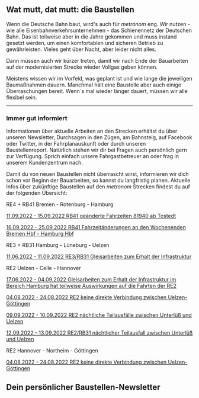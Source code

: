 Wat mutt, dat mutt: die Baustellen
----------

Wenn die Deutsche Bahn baut, wird's auch für *metronom* eng.
Wir nutzen - wie alle Eisenbahnverkehrsunternehmen - das Schienennetz der Deutschen Bahn. Das ist teilweise aber in die Jahre gekommen und muss instand gesetzt werden, um einen komfortablen und sicheren Betrieb zu gewährleisten. Vieles geht über Nacht, aber leider nicht alles.

Dann müssen auch wir kürzer treten, damit wir nach Ende der Bauarbeiten auf der modernisierten Strecke wieder Vollgas geben können.

Meistens wissen wir im Vorfeld, was geplant ist und wie lange die jeweiligen Baumaßnahmen dauern. Manchmal hält eine Baustelle aber auch einige Überraschungen bereit. Wenn´s mal wieder länger dauert, müssen wir alle flexibel sein.

---

### Immer gut informiert ###

Informationen über aktuelle Arbeiten an den Strecken erhältst du über unseren Newsletter, Durchsagen in den Zügen, am Bahnsteig, auf Facebook oder Twitter, in der Fahrplanauskunft oder durch unseren Baustellenreport. Natürlich stehen wir dir bei Fragen auch persönlich gern zur Verfügung. Sprich einfach unsere Fahrgastbetreuer an oder frag in unserem Kundenzentrum nach.

Damit du von neuen Baustellen nicht überrascht wirst, informieren wir dich schon vor Beginn der Bauarbeiten, so kannst du langfristig planen. Aktuelle Infos über zukünftige Baustellen auf den *metronom* Strecken findest du auf der folgenden Übersicht:

RE4 + RB41 Bremen - Rotenburg - Hamburg

[11.09.2022 - 15.09.2022 RB41 geänderte Fahrzeiten 81940 ab Tostedt](https://www.der-metronom.de/baustellen/rb41-geaenderte-fahrzeiten-81940-ab-tostedt/)

[16.09.2022 - 25.09.2022 RB41 Fahrzeitänderungen an den Wochenenden Bremen Hbf - Hamburg Hbf](https://www.der-metronom.de/baustellen/rb41-fahrzeitaenderungen-an-den-wochenenden-bremen-hbf-hamburg-hbf/)

RE3 + RB31 Hamburg - Lüneburg - Uelzen

[11.06.2022 - 11.09.2022 RE3/RB31 Gleisarbeiten zum Erhalt der Infrastruktur](https://www.der-metronom.de/baustellen/re3-rb31-gleisarbeiten-zum-erhalt-der-infrastruktur/)

RE2 Uelzen - Celle - Hannover

[17.06.2022 - 04.09.2022 Gleisarbeiten zum Erhalt der Infrastruktur im Bereich Hamburg hat teilweise Auswirkungen auf die Fahrten der RE2](https://www.der-metronom.de/baustellen/gleisarbeiten-zum-erhalt-der-infrastruktur-im-bereich-hamburg-hat-teilweise-auswirkungen-auf-die-fahrzeiten-der-re2/)

[04.08.2022 - 24.08.2022 RE2 keine direkte Verbindung zwischen Uelzen-Göttingen](https://www.der-metronom.de/baustellen/re2-keine-direkte-verbindung-zwischen-uelzen-goettingen-2/)

[09.09.2022 - 10.09.2022 RE2 nächtliche Teilausfälle zwischen Unterlüß und Uelzen](https://www.der-metronom.de/baustellen/re2-naechtliche-teilausfaelle-zwischen-unterluess-und-uelzen/)

[12.09.2022 - 13.09.2022 RE2/RB31 nächtlicher Teilausfall zwischen Unterlüß und Uelzen](https://www.der-metronom.de/baustellen/re2-rb31-naechtlicher-teilausfall-zwischen-unterluess-und-uelzen/)

RE2 Hannover - Northeim - Göttingen

[04.08.2022 - 24.08.2022 RE2 keine direkte Verbindung zwischen Uelzen-Göttingen](https://www.der-metronom.de/baustellen/re2-keine-direkte-verbindung-zwischen-uelzen-goettingen-2/)

Dein persönlicher Baustellen-Newsletter
----------

